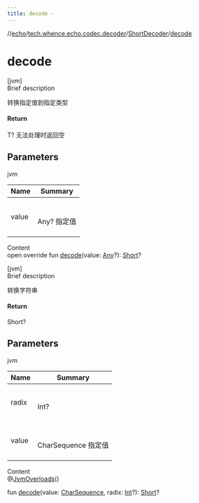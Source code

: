 ```yaml
---
title: decode -
---
```

//[echo](../../index.md)/[tech.whence.echo.codec.decoder](../index.md)/[ShortDecoder](index.md)/[decode](decode.md)



# decode  
[jvm]  
Brief description  


转换指定值到指定类型



#### Return  


T? 无法处理时返回空



## Parameters  
  
jvm  
  
|  Name|  Summary| 
|---|---|
| value| <br><br>Any? 指定值<br><br>
  
  
Content  
open override fun [decode](decode.md)(value: [Any](https://kotlinlang.org/api/latest/jvm/stdlib/kotlin/-any/index.html)?): [Short](https://kotlinlang.org/api/latest/jvm/stdlib/kotlin/-short/index.html)?  


[jvm]  
Brief description  


转换字符串



#### Return  


Short?



## Parameters  
  
jvm  
  
|  Name|  Summary| 
|---|---|
| radix| <br><br>Int?<br><br>
| value| <br><br>CharSequence 指定值<br><br>
  
  
Content  
@[JvmOverloads](https://kotlinlang.org/api/latest/jvm/stdlib/kotlin.jvm/-jvm-overloads/index.html)()  
  
fun [decode](decode.md)(value: [CharSequence](https://kotlinlang.org/api/latest/jvm/stdlib/kotlin/-char-sequence/index.html), radix: [Int](https://kotlinlang.org/api/latest/jvm/stdlib/kotlin/-int/index.html)?): [Short](https://kotlinlang.org/api/latest/jvm/stdlib/kotlin/-short/index.html)?  



